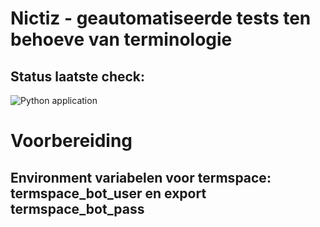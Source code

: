 # Nictiz - geautomatiseerde tests ten behoeve van terminologie
## Status laatste check:
![Python application](https://github.com/mertenssander/nictiz-terminology-automated-test-suite/workflows/Python%20application/badge.svg)


# Voorbereiding
## Environment variabelen voor termspace: termspace_bot_user en export termspace_bot_pass

